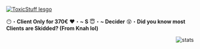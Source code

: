<a href="https://youtu.be/AaHCAGWFKgQ" target="_blank"> <img src="https://cdn.discordapp.com/attachments/795072867704242187/936383975075758090/XoXLogo.jpg" alt="ToxicStuff lesgo"/></a>

😶・**Client Only for 370€**
❤️・**~ S**
😇・**~ Decider**
😵・**Did you know most Clients are Skidded? (From Knah lol)**

</a><img align="right" src="https://github-readme-stats.vercel.app/api/top-langs/?username=ToxicStuff&layout=compact&count_private=true&theme=midnight-purple" alt="stats" /> </p>
